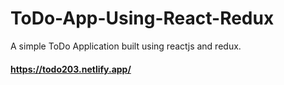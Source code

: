 # ToDo-App-Using-React-Redux
A simple ToDo Application built using reactjs and redux.

#### https://todo203.netlify.app/
